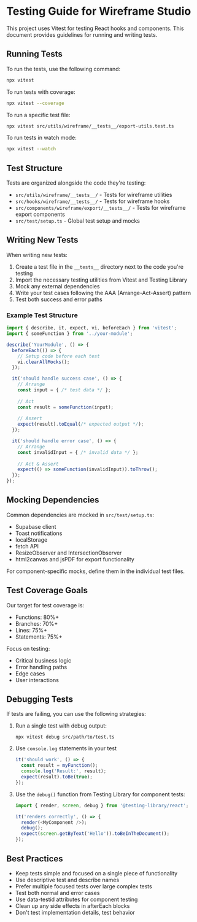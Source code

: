 
# Testing Guide for Wireframe Studio

This project uses Vitest for testing React hooks and components. This document provides guidelines for running and writing tests.

## Running Tests

To run the tests, use the following command:

```bash
npx vitest
```

To run tests with coverage:

```bash
npx vitest --coverage
```

To run a specific test file:

```bash
npx vitest src/utils/wireframe/__tests__/export-utils.test.ts
```

To run tests in watch mode:

```bash
npx vitest --watch
```

## Test Structure

Tests are organized alongside the code they're testing:

- `src/utils/wireframe/__tests__/` - Tests for wireframe utilities
- `src/hooks/wireframe/__tests__/` - Tests for wireframe hooks
- `src/components/wireframe/export/__tests__/` - Tests for wireframe export components
- `src/test/setup.ts` - Global test setup and mocks

## Writing New Tests

When writing new tests:

1. Create a test file in the `__tests__` directory next to the code you're testing
2. Import the necessary testing utilities from Vitest and Testing Library
3. Mock any external dependencies
4. Write your test cases following the AAA (Arrange-Act-Assert) pattern
5. Test both success and error paths

### Example Test Structure

```typescript
import { describe, it, expect, vi, beforeEach } from 'vitest';
import { someFunction } from '../your-module';

describe('YourModule', () => {
  beforeEach(() => {
    // Setup code before each test
    vi.clearAllMocks();
  });

  it('should handle success case', () => {
    // Arrange
    const input = { /* test data */ };
    
    // Act
    const result = someFunction(input);
    
    // Assert
    expect(result).toEqual(/* expected output */);
  });

  it('should handle error case', () => {
    // Arrange
    const invalidInput = { /* invalid data */ };
    
    // Act & Assert
    expect(() => someFunction(invalidInput)).toThrow();
  });
});
```

## Mocking Dependencies

Common dependencies are mocked in `src/test/setup.ts`:

- Supabase client
- Toast notifications
- localStorage
- fetch API
- ResizeObserver and IntersectionObserver
- html2canvas and jsPDF for export functionality

For component-specific mocks, define them in the individual test files.

## Test Coverage Goals

Our target for test coverage is:

- Functions: 80%+
- Branches: 70%+
- Lines: 75%+
- Statements: 75%+

Focus on testing:
- Critical business logic
- Error handling paths
- Edge cases
- User interactions

## Debugging Tests

If tests are failing, you can use the following strategies:

1. Run a single test with debug output:
   ```
   npx vitest debug src/path/to/test.ts
   ```

2. Use `console.log` statements in your test
   ```typescript
   it('should work', () => {
     const result = myFunction();
     console.log('Result:', result);
     expect(result).toBe(true);
   });
   ```

3. Use the `debug()` function from Testing Library for component tests:
   ```typescript
   import { render, screen, debug } from '@testing-library/react';
   
   it('renders correctly', () => {
     render(<MyComponent />);
     debug();
     expect(screen.getByText('Hello')).toBeInTheDocument();
   });
   ```

## Best Practices

- Keep tests simple and focused on a single piece of functionality
- Use descriptive test and describe names
- Prefer multiple focused tests over large complex tests
- Test both normal and error cases
- Use data-testid attributes for component testing
- Clean up any side effects in afterEach blocks
- Don't test implementation details, test behavior
